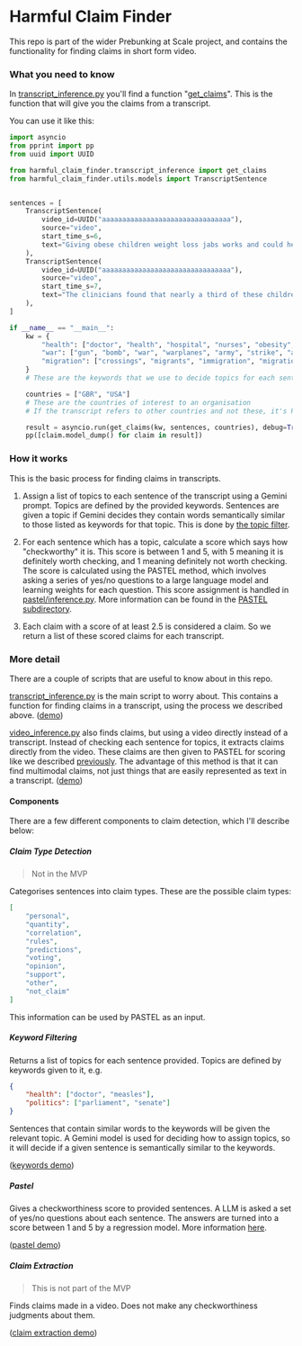 # Harmful Claim Finder

This repo is part of the wider Prebunking at Scale project, and contains the functionality for finding claims in short form video.

### What you need to know

In [transcript_inference.py](src/harmful_claim_finder/transcript_inference.py#L49) you'll find a function "[get_claims](src/harmful_claim_finder/transcript_inference.py#L49)".
This is the function that will give you the claims from a transcript.

You can use it like this:
```python
import asyncio
from pprint import pp
from uuid import UUID

from harmful_claim_finder.transcript_inference import get_claims
from harmful_claim_finder.utils.models import TranscriptSentence


sentences = [
    TranscriptSentence(
        video_id=UUID("aaaaaaaaaaaaaaaaaaaaaaaaaaaaaaaa"),
        source="video",
        start_time_s=6,
        text="Giving obese children weight loss jabs works and could help avoid arguments over mealtimes, according to research.",
    ),
    TranscriptSentence(
        video_id=UUID("aaaaaaaaaaaaaaaaaaaaaaaaaaaaaaaa"),
        source="video",
        start_time_s=7,
        text="The clinicians found that nearly a third of these children dropped enough weight to improve their health, compared with about 27% in earlier treated groups with no access to the drugs.",
    ),
]

if __name__ == "__main__":
    kw = {
        "health": ["doctor", "health", "hospital", "nurses", "obesity", "medicine"],
        "war": ["gun", "bomb", "war", "warplanes", "army", "strike", "attack"],
        "migration": ["crossings", "migrants", "immigration", "migration"],
    }
    # These are the keywords that we use to decide topics for each sentence.

    countries = ["GBR", "USA"]
    # These are the countries of interest to an organisation
    # If the transcript refers to other countries and not these, it's PASTEL score will be negatively affected.

    result = asyncio.run(get_claims(kw, sentences, countries), debug=True)
    pp([claim.model_dump() for claim in result])

```

### How it works
This is the basic process for finding claims in transcripts.

1. Assign a list of topics to each sentence of the transcript using a Gemini prompt.
Topics are defined by the provided keywords.
Sentences are given a topic if Gemini decides they contain words semantically similar to those listed as keywords for that topic.
This is done by [the topic filter](/src/harmful_claim_finder/keyword_filter/topic_keyword_filter.py).

2. For each sentence which has a topic, calculate a score which says how "checkworthy" it is.
This score is between 1 and 5, with 5 meaning it is definitely worth checking, and 1 meaning definitely not worth checking.
The score is calculated using the PASTEL method, which involves asking a series of yes/no questions to a large language model and learning weights for each question.
This score assignment is handled in [pastel/inference.py](src/harmful_claim_finder/pastel/inference.py).
More information can be found in the [PASTEL subdirectory](/src/harmful_claim_finder/pastel/).

3. Each claim with a score of at least 2.5 is considered a claim.
So we return a list of these scored claims for each transcript.


### More detail

There are a couple of scripts that are useful to know about in this repo.

[transcript_inference.py](/src/harmful_claim_finder/transcript_inference.py) is the main script to worry about.
This contains a function for finding claims in a transcript, using the process we described above.
([demo](/scripts/demos/transcript_inference_demo.py))

[video_inference.py](/src/harmful_claim_finder/video_inference.py) also finds claims, but using a video directly instead of a transcript.
Instead of checking each sentence for topics, it extracts claims directly from the video.
These claims are then given to PASTEL for scoring like we described [previously](#how-it-works).
The advantage of this method is that it can find multimodal claims, not just things that are easily represented as text in a transcript.
([demo](/scripts/demos/video_inference_demo.py))

#### Components
There are a few different components to claim detection, which I'll describe below:

##### Claim Type Detection
> Not in the MVP

Categorises sentences into claim types.
These are the possible claim types:
```json
[
    "personal",
    "quantity",
    "correlation",
    "rules",
    "predictions",
    "voting",
    "opinion",
    "support",
    "other",
    "not_claim"
]
```
This information can be used by PASTEL as an input.

##### Keyword Filtering
Returns a list of topics for each sentence provided.
Topics are defined by keywords given to it, e.g. 
```json
{
    "health": ["doctor", "measles"],
    "politics": ["parliament", "senate"]
}
```
Sentences that contain similar words to the keywords will be given the relevant topic.
A Gemini model is used for deciding how to assign topics, so it will decide if a given sentence is semantically similar to the keywords.

([keywords demo](/scripts/demos/keyword_demo.py))

##### Pastel
Gives a checkworthiness score to provided sentences.
A LLM is asked a set of yes/no questions about each sentence.
The answers are turned into a score between 1 and 5 by a regression model.
More information [here](/src/harmful_claim_finder/pastel).

([pastel demo](/scripts/demos/pastel_demo.py))

##### Claim Extraction
> This is not part of the MVP

Finds claims made in a video.
Does not make any checkworthiness judgments about them.

([claim extraction demo](/scripts/demos/claim_extraction_example.py))